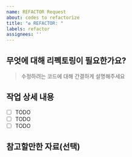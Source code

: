 ```yaml
---
name: REFACTOR Request
about: codes to refactorize
title: "♻️ REFACTOR: "
labels: refactor
assignees: ''
---
```


## 무엇에 대해 리펙토링이 필요한가요?

> 수정하려는 코드에 대해 간결하게 설명해주세요

## 작업 상세 내용

- [ ] TODO
- [ ] TODO
- [ ] TODO

## 참고할만한 자료(선택) 